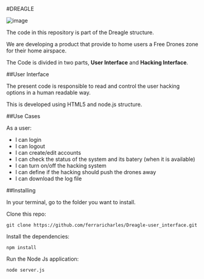 #DREAGLE

![image](http://s32.postimg.org/9hezofy11/logo1.png)

The code in this repository is part of the Dreagle structure. 

We are developing a product that provide to home users a Free Drones zone for their home airspace. 

The Code is divided in two parts, **User Interface** and **Hacking Interface**. 


##User Interface

The present code is responsible to read and control the user hacking options in a human readable way.

This is developed using HTML5 and node.js structure. 


##Use Cases


As a user: 

* I can login
* I can logout
* I can create/edit accounts
* I can check the status of the system and its batery (when it is available)
* I can turn on/off the hacking system
* I can define if the hacking should push the drones away
* I can download the log file

##Installing 

In your terminal, go to the folder you want to install.

Clone this repo: 

	git clone https://github.com/ferraricharles/Dreagle-user_interface.git

Install the dependencies: 

	npm install

Run the Node Js application: 

	node server.js
	

[1]: http://www.tdlimpo.com.br


